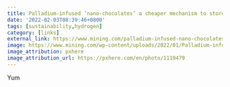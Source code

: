 ```yaml
---
title: Palladium-infused ‘nano-chocolates’ a cheaper mechanism to store hydrogen
date: '2022-02-03T08:39:46+0800'
tags: [sustainability,hydrogen]
category: [links]
external_link: https://www.mining.com/palladium-infused-nano-chocolates-a-cheaper-mechanism-to-store-hydrogen/
image: https://www.mining.com/wp-content/uploads/2022/01/Palladium-infused-nano-chocolates-may-be-a-cheaper-mechanism-to-store-hydrogen.png
image_attribution: pxhere
image_attribution_url: https://pxhere.com/en/photo/1119479
---
```


Yum
